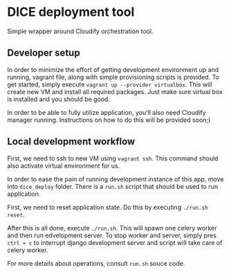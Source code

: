 # DICE deployment tool

Simple wrapper around Cloudify orchestration tool.


## Developer setup

In order to minimize the effort of getting development environment up
and running, vagrant file, along with simple provisioning scripts is
provided. To get started, simply execute `vagrant up --provider
virtualbox`. This will  create new VM and install all required packages.
Just make sure virtual box is installed and you should be good.

In order to be able to fully utilize application, you'll also need
Cloudify manager running. Instructions on how to do this will be
provided soon;)


## Local development workflow

First, we need to ssh to new VM using `vagrant ssh`. This command should
also activate virtual environment for us.

In order to ease the pain of running development instance of this app,
move into `dice_deploy` folder. There is a `run.sh` script that should
be used to run application.

First, we need to reset application state. Do this by executing
`./run.sh reset`.

After this is all done, execute `./run.sh`. This will spawn one celery
worker and then run edvelopment server. To stop worker and server,
simply pres `ctrl + c` to interrupt django development server and script
will take care of celery worker.

For more details about operations, consult `run.sh` souce code.
